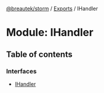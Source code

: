 [@breautek/storm](../README.md) / [Exports](../modules.md) / IHandler

# Module: IHandler

## Table of contents

### Interfaces

- [IHandler](../interfaces/ihandler.ihandler-1.md)
